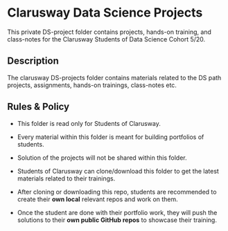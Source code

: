 
# Clarusway Data Science Projects

This private DS-project folder contains projects, hands-on training, and class-notes for the Clarusway Students of Data Science Cohort 5/20.

## Description

The clarusway DS-projects folder contains materials related to the DS path projects, assignments, hands-on trainings, class-notes etc. 

## Rules & Policy

- This folder is read only for Students of Clarusway.

- Every material within this folder is meant for building portfolios of students.

- Solution of the projects will not be shared within this folder.

- Students of Clarusway can clone/download this folder to get the latest materials related to their trainings.

- After cloning or downloading this repo, students are recommended to create their **own local** relevant repos and work on them.

- Once the student are done with their portfolio work, they will push the solutions to their **own public GitHub repos** to showcase their training.
